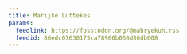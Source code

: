 ```yaml
---
title: Marijke Luttekes
params:
  feedlink: https://fosstodon.org/@mahryekuh.rss
  feedid: 86edc07630175ca78966b068d80db608
---
```

